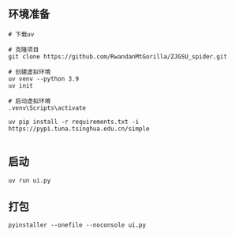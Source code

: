 
## 环境准备
```shell
# 下载uv

# 克隆项目
git clone https://github.com/RwandanMtGorilla/ZJGSU_spider.git

# 创建虚拟环境
uv venv --python 3.9
uv init

# 启动虚拟环境
.venv\Scripts\activate

uv pip install -r requirements.txt -i https://pypi.tuna.tsinghua.edu.cn/simple 


```

## 启动
```shell
uv run ui.py

```

## 打包
```shell
pyinstaller --onefile --noconsole ui.py
```
